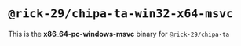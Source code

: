 # `@rick-29/chipa-ta-win32-x64-msvc`

This is the **x86_64-pc-windows-msvc** binary for `@rick-29/chipa-ta`
